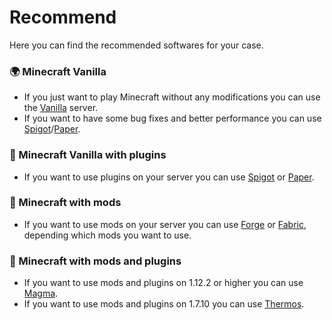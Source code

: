 # Recommend
Here you can find the recommended softwares for your case.

### 🌍 Minecraft Vanilla
  - If you just want to play Minecraft without any modifications you can use the [Vanilla](https://github.com/UeberallGebannt/server-softwares/blob/master/SERVERS.md#-vanilla-minecraft) server. 
  - If you want to have some bug fixes and better performance you can use [Spigot](https://github.com/UeberallGebannt/server-softwares/blob/master/SERVERS.md#-vanilla-minecraft)/[Paper](https://github.com/UeberallGebannt/server-softwares/blob/master/SERVERS.md#-vanilla-minecraft).
  
### 🚰 Minecraft Vanilla with plugins
  - If you want to use plugins on your server you can use [Spigot](https://github.com/UeberallGebannt/server-softwares/blob/master/SERVERS.md#-vanilla-minecraft) or [Paper](https://github.com/UeberallGebannt/server-softwares/blob/master/SERVERS.md#-vanilla-minecraft).  
  
### 🔨 Minecraft with mods
  - If you want to use mods on your server you can use [Forge](https://github.com/UeberallGebannt/server-softwares/blob/master/SERVERS.md#-forge) or [Fabric](https://github.com/UeberallGebannt/server-softwares/blob/master/SERVERS.md#-fabric), depending which mods you want to use.  
  
### 🔶 Minecraft with mods and plugins
  - If you want to use mods and plugins on 1.12.2 or higher you can use [Magma](https://github.com/UeberallGebannt/server-softwares/blob/master/SERVERS.md#-magma).
  - If you want to use mods and plugins on 1.7.10 you can use [Thermos](https://github.com/UeberallGebannt/server-softwares/blob/master/SERVERS.md#-thermos).
